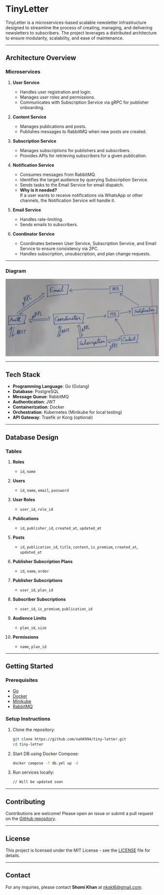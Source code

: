 # TinyLetter

TinyLetter is a microservices-based scalable newsletter infrastructure designed to streamline the process of creating, managing, and delivering newsletters to subscribers. The project leverages a distributed architecture to ensure modularity, scalability, and ease of maintenance.

---

## **Architecture Overview**

### **Microservices**

1. **User Service**
   - Handles user registration and login.
   - Manages user roles and permissions.
   - Communicates with Subscription Service via gRPC for publisher onboarding.

2. **Content Service**
   - Manages publications and posts.
   - Publishes messages to RabbitMQ when new posts are created.

3. **Subscription Service**
   - Manages subscriptions for publishers and subscribers.
   - Provides APIs for retrieving subscribers for a given publication.

4. **Notification Service**
   - Consumes messages from RabbitMQ.
   - Identifies the target audience by querying Subscription Service.
   - Sends tasks to the Email Service for email dispatch.
    - **Why is it needed?**  
     If a user wants to receive notifications via WhatsApp or other channels, the Notification Service will handle it.  

5. **Email Service**
   - Handles rate-limiting.
   - Sends emails to subscribers.

6. **Coordinator Service**
   - Coordinates between User Service, Subscription Service, and Email Service to ensure consistency via 2PC.
   - Handles subscription, unsubscription, and plan change requests.

---

### **Diagram**

![Architecture Diagram](./architectural_diagram.jpg "Architecture Diagram")

---

## **Tech Stack**

- **Programming Language**: Go (Golang)
- **Database**: PostgreSQL
- **Message Queue**: RabbitMQ
- **Authentication**: JWT
- **Containerization**: Docker
- **Orchestration**: Kubernetes (Minikube for local testing)
- **API Gateway**: Traefik or Kong (optional)

---

## **Database Design**

### **Tables**

1. **Roles**
   - `id`, `name`

2. **Users**
   - `id`, `name`, `email`, `password`

3. **User Roles**
   - `user_id`, `role_id`

4. **Publications**
   - `id`, `publisher_id`, `created_at`, `updated_at`

5. **Posts**
   - `id`, `publication_id`, `title`, `content`, `is_premium`, `created_at`, `updated_at`

6. **Publisher Subscription Plans**
   - `id`, `name`, `order`

7. **Publisher Subscriptions**
   - `user_id`, `plan_id`

8. **Subscriber Subscriptions**
   - `user_id`, `is_premium`, `publication_id`

9. **Audience Limits**
   - `plan_id`, `size`

10. **Permissions**
    - `name`, `plan_id`

---

## **Getting Started**

### **Prerequisites**

- [Go](https://golang.org/)
- [Docker](https://www.docker.com/)
- [Minikube](https://minikube.sigs.k8s.io/docs/)
- [RabbitMQ](https://www.rabbitmq.com/)

### **Setup Instructions**

1. Clone the repository:
   ```bash
   git clone https://github.com/nahK994/tiny-letter.git
   cd tiny-letter
   ```

2. Start DB using Docker Compose:
   ```bash
   docker compose -f db.yml up -d
   ```

3. Run services locally:
   ```bash
   // Will be updated soon
   ```

---

## **Contributing**

Contributions are welcome! Please open an issue or submit a pull request on the [GitHub repository](https://github.com/nahK994/TinyLetter).

---

## **License**

This project is licensed under the MIT License - see the [LICENSE](LICENSE) file for details.

---

## **Contact**

For any inquiries, please contact **Shomi Khan** at [nkskl6@gmail.com](mailto:nkskl6@gmail.com).
